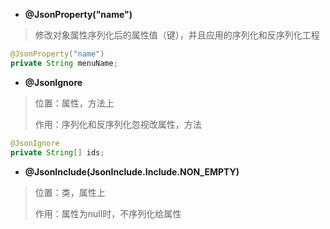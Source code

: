 * **@JsonProperty("name")**

> 修改对象属性序列化后的属性值（键），并且应用的序列化和反序列化工程

```java
@JsonProperty("name")
private String menuName;
```





* **@JsonIgnore**

> 位置：属性，方法上
>
> 作用：序列化和反序列化忽视改属性，方法

```java
@JsonIgnore
private String[] ids;
```



* **@JsonInclude(JsonInclude.Include.NON_EMPTY)**

> 位置：类，属性上
>
> 作用：属性为null时，不序列化给属性

